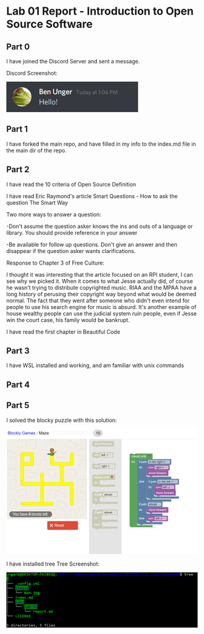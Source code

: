 # Lab 01 Report - Introduction to Open Source Software

## Part 0
I have joined the Discord Server and sent a message.

Discord Screenshot:

<img src="images/discord.png" />

## Part 1
I have forked the main repo, and have filled in my info to the index.md file in the main dir of the repo.

## Part 2
I have read the 10 criteria of Open Source Definition

I have read Eric Raymond's article Smart Questions - How to ask the question The Smart Way

Two more ways to answer a question:

-Don't assume the question asker knows the ins and outs of a language or library. You should provide reference in your answer

-Be available for follow up questions. Don't give an answer and then disappear if the question asker wants clarifications.

Response to Chapter 3 of Free Culture:

I thought it was interesting that the article focused on an RPI student, I can see why we picked it. When it comes to what Jesse actually did, of course he wasn't trying to distribute copyrighted music. RIAA and the MPAA have a long history of perusing their copyright way beyond what would be deemed normal. The fact that they went after someone who didn't even intend for people to use his search engine for music is absurd. It's another example of house wealthy people can use the judicial system ruin people, even if Jesse win the court case, his family would be bankrupt.

I have read the first chapter in Beautiful Code

## Part 3

I have WSL installed and working, and am familiar with unix commands

## Part 4

## Part 5
I solved the blocky puzzle with this solution:

<img src="images/blocky.png" />

I have installed tree
Tree Screenshot:

<img src="images/tree.png" />
